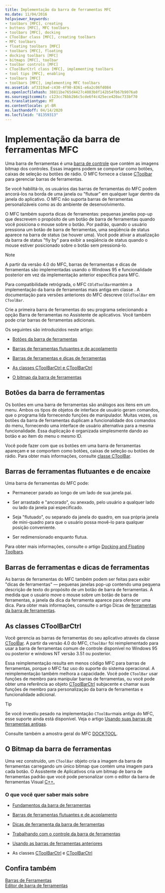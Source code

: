```yaml
---
title: Implementação da barra de ferramentas MFC
ms.date: 11/04/2016
helpviewer_keywords:
- toolbars [MFC], creating
- buttons [MFC], MFC toolbars
- toolbars [MFC], docking
- CToolBar class [MFC], creating toolbars
- MFC toolbars
- floating toolbars [MFC]
- toolbars [MFC], floating
- docking toolbars [MFC]
- bitmaps [MFC], toolbar
- toolbar controls [MFC]
- CToolBarCtrl class [MFC], implementing toolbars
- tool tips [MFC], enabling
- toolbars [MFC]
- toolbars [MFC], implementing MFC toolbars
ms.assetid: af3319ad-c430-4f90-8361-e6a2c06fd084
ms.openlocfilehash: 38811be765d4427c4083b8f142b54fb67b9076a0
ms.sourcegitcommit: c123cc76bb2b6c5cde6f4c425ece420ac733bf70
ms.translationtype: MT
ms.contentlocale: pt-BR
ms.lasthandoff: 04/14/2020
ms.locfileid: "81359313"
---
```

# <a name="mfc-toolbar-implementation"></a>Implementação da barra de ferramentas MFC

Uma barra de ferramentas é uma [barra de controle](../mfc/control-bars.md) que contém as imagens bitmap dos controles. Essas imagens podem se comportar como botões, caixas de seleção ou botões de rádio. O MFC fornece a classe [CToolbar](../mfc/reference/ctoolbar-class.md) para gerenciar barras de ferramentas.

Se você habilitá-lo, os usuários das barras de ferramentas do MFC podem ancorá-los na borda de uma janela ou "flutuar" em qualquer lugar dentro da janela do aplicativo. O MFC não suporta barras de ferramentas personalizáveis como as do ambiente de desenvolvimento.

O MFC também suporta dicas de ferramentas: pequenas janelas pop-up que descrevem o propósito de um botão de barra de ferramentas quando você posiciona o mouse sobre o botão. Por padrão, quando o usuário pressiona um botão de barra de ferramentas, uma seqüência de status aparece na barra de status (se houver uma). Você pode ativar a atualização da barra de status "fly by" para exibir a seqüência de status quando o mouse estiver posicionado sobre o botão sem pressioná-lo.

> [!NOTE]
> A partir da versão 4.0 do MFC, barras de ferramentas e dicas de ferramentas são implementadas usando o Windows 95 e funcionalidade posterior em vez da implementação anterior específica para MFC.

Para compatibilidade retrógrada, o MFC `COldToolBar`mantém a implementação da barra de ferramentas mais antiga em classe . A documentação para versões anteriores do MFC descreve `COldToolBar` em `CToolBar`.

Crie a primeira barra de ferramentas do seu programa selecionando a opção Barra de ferramentas no Assistente de aplicativos. Você também pode criar barras de ferramentas adicionais.

Os seguintes são introduzidos neste artigo:

- [Botões da barra de ferramentas](#_core_toolbar_buttons)

- [Barras de ferramentas flutuantes e de acoplamento](#_core_docking_and_floating_toolbars)

- [Barras de ferramentas e dicas de ferramentas](#_core_toolbars_and_tool_tips)

- [As classes CToolBarCtrl e CToolBarCtrl](#_core_the_ctoolbar_and_ctoolbarctrl_classes)

- [O bitmap da barra de ferramentas](#_core_the_toolbar_bitmap)

## <a name="toolbar-buttons"></a><a name="_core_toolbar_buttons"></a>Botões da barra de ferramentas

Os botões em uma barra de ferramentas são análogos aos itens em um menu. Ambos os tipos de objetos de interface de usuário geram comandos, que o programa lida fornecendo funções de manipulador. Muitas vezes, os botões da barra de ferramentas duplicam a funcionalidade dos comandos do menu, fornecendo uma interface de usuário alternativa para a mesma funcionalidade. Essa duplicação é organizada simplesmente dando ao botão e ao item do menu o mesmo ID.

Você pode fazer com que os botões em uma barra de ferramentas apareçam e se comportem como botões, caixas de seleção ou botões de rádio. Para obter mais informações, consulte [classe CToolBar](../mfc/reference/ctoolbar-class.md).

## <a name="docking-and-floating-toolbars"></a><a name="_core_docking_and_floating_toolbars"></a>Barras de ferramentas flutuantes e de encaixe

Uma barra de ferramentas do MFC pode:

- Permanecer parado ao longo de um lado de sua janela pai.

- Ser arrastado e "ancorado", ou anexado, pelo usuário a qualquer lado ou lado da janela pai especificado.

- Seja "flutuado", ou separado da janela do quadro, em sua própria janela de mini-quadro para que o usuário possa movê-lo para qualquer posição conveniente.

- Ser redimensionado enquanto flutua.

Para obter mais informações, consulte o artigo [Docking and Floating Toolbars](../mfc/docking-and-floating-toolbars.md).

## <a name="toolbars-and-tool-tips"></a><a name="_core_toolbars_and_tool_tips"></a>Barras de ferramentas e dicas de ferramentas

As barras de ferramentas do MFC também podem ser feitas para exibir "dicas de ferramentas" — pequenas janelas pop-up contendo uma pequena descrição de texto do propósito de um botão de barra de ferramentas. À medida que o usuário move o mouse sobre um botão de barra de ferramentas, a janela da dica da ferramenta aparece para oferecer uma dica. Para obter mais informações, consulte o artigo Dicas de [ferramentas da barra de ferramentas](../mfc/toolbar-tool-tips.md).

## <a name="the-ctoolbar-and-ctoolbarctrl-classes"></a><a name="_core_the_ctoolbar_and_ctoolbarctrl_classes"></a>As classes CToolBarCtrl

Você gerencia as barras de ferramentas do seu aplicativo através da classe [CToolBar](../mfc/reference/ctoolbar-class.md). A partir da versão 4.0 do MFC, `CToolBar` foi reimplementado para usar a barra de ferramentas comum de controle disponível no Windows 95 ou posterior e windows NT versão 3.51 ou posterior.

Essa reimplementação resulta em menos código MFC para barras de ferramentas, porque o MFC faz uso do suporte do sistema operacional. A reimplementação também melhora a capacidade. Você pode `CToolBar` usar funções de membro para manipular barras de ferramentas, ou você pode obter uma referência ao objeto [CToolBarCtrl](../mfc/reference/ctoolbarctrl-class.md) subjacente e chamar suas funções de membro para personalização da barra de ferramentas e funcionalidade adicional.

> [!TIP]
> Se você investiu pesado na implementação `CToolBar`mais antiga do MFC, esse suporte ainda está disponível. Veja o artigo [Usando suas barras de ferramentas antigas](../mfc/using-your-old-toolbars.md).

Consulte também a amostra geral do MFC [DOCKTOOL](../overview/visual-cpp-samples.md).

## <a name="the-toolbar-bitmap"></a><a name="_core_the_toolbar_bitmap"></a>O Bitmap da barra de ferramentas

Uma vez construído, um `CToolBar` objeto cria a imagem da barra de ferramentas carregando um único bitmap que contém uma imagem para cada botão. O Assistente de Aplicativos cria um bitmap de barra de ferramentas padrão que você pode personalizar com o editor da barra de ferramentas Visual [C++.](../windows/toolbar-editor.md)

### <a name="what-do-you-want-to-know-more-about"></a>O que você quer saber mais sobre

- [Fundamentos da barra de ferramentas](../mfc/toolbar-fundamentals.md)

- [Barras de ferramentas flutuantes e de acoplamento](../mfc/docking-and-floating-toolbars.md)

- [Dicas de ferramenta da barra de ferramentas](../mfc/toolbar-tool-tips.md)

- [Trabalhando com o controle da barra de ferramentas](../mfc/working-with-the-toolbar-control.md)

- [Usando as barras de ferramentas anteriores](../mfc/using-your-old-toolbars.md)

- As classes [CToolBarCtrl](../mfc/reference/ctoolbar-class.md) e [CToolBarCtrl](../mfc/reference/ctoolbarctrl-class.md)

## <a name="see-also"></a>Confira também

[Barras de Ferramentas](../mfc/toolbars.md)<br/>
[Editor de barra de ferramentas](../windows/toolbar-editor.md)
